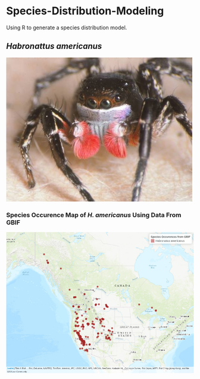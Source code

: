 # Species-Distribution-Modeling

Using R to generate a species distribution model.

## *Habronattus americanus*

![*Habronattus americanus* - a jumping spider!](images/hamericanus.jpeg)

### Species Occurence Map of *H. americanus* Using Data From GBIF
![Species occurrence map of *H. americanus* using data from GBIF](output/leafletTest.png)